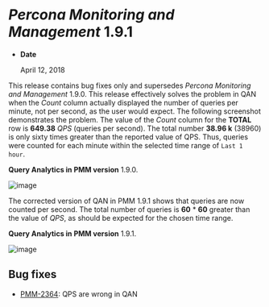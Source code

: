 # *Percona Monitoring and Management* 1.9.1


* **Date**

    April 12, 2018


This release contains bug fixes only and supersedes *Percona Monitoring and Management* 1.9.0. This release
effectively solves the problem in QAN when the *Count* column
actually displayed the number of queries per minute, not per second,
as the user would expect. The following screenshot demonstrates the
problem. The value of the *Count* column for the **TOTAL** row is
**649.38** *QPS* (queries per second). The total number **38.96
k** (38960) is only sixty times greater than the reported value of
QPS. Thus, queries were counted for each minute within the selected
time range of `Last 1 hour`.

**Query Analytics in PMM version** 1.9.0.



![image](./1-9-1.pmm-2364.1.png)

The corrected version of QAN in PMM 1.9.1 shows that queries
are now counted per second. The total number of queries is **60** \*
**60** greater than the value of *QPS*, as should be expected for the
chosen time range.

**Query Analytics in PMM version** 1.9.1.



![image](./1-9-1.pmm-2364.2.png)

## Bug fixes


* [PMM-2364](https://jira.percona.com/browse/PMM-2364): QPS are wrong in QAN

<!-- -*- mode: rst -*- -->
<!-- Tips (tip) -->
<!-- Abbreviations (abbr) -->
<!-- Docker commands (docker) -->
<!-- Graphical interface elements (gui) -->
<!-- Options and parameters (opt) -->
<!-- pmm-admin commands (pmm-admin) -->
<!-- SQL commands (sql) -->
<!-- PMM Dashboards (dbd) -->
<!-- * Text labels -->
<!-- Special headings (h) -->
<!-- Status labels (status) -->
